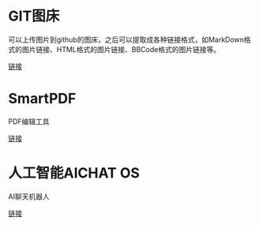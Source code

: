 # GIT图床 
可以上传图片到github的图床，之后可以提取成各种链接格式，如MarkDown格式的图片链接、HTML格式的图片链接、BBCode格式的图片链接等。

[链接](https://imgse.com/)
# SmartPDF
PDF编辑工具

[链接](https://smallpdf.com/cn/delete-pages-from-pdf)

# 人工智能AICHAT OS
AI聊天机器人

[链接](https://chat18.aichatos68.com/#/chat/1740037663361)

